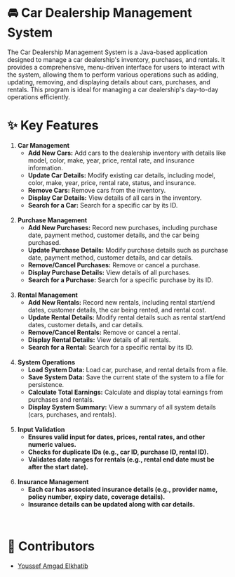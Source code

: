 <h1>🚘 Car Dealership Management System</h1>
<p>The Car Dealership Management System is a Java-based application designed to manage a car dealership's inventory, purchases, and rentals. It provides a comprehensive, menu-driven interface for users to interact with the system, allowing them to perform various operations such as adding, updating, removing, and displaying details about cars, purchases, and rentals. This program is ideal for managing a car dealership's day-to-day operations efficiently.</p>

<h1>✨ Key Features</h1>
<ol>
    <li><strong>Car Management</strong>
    </br>
        <ul>
            <li><strong>Add New Cars:</strong> Add cars to the dealership inventory with details like model, color, make, year, price, rental rate, and insurance information.</li>
            <li><strong>Update Car Details:</strong> Modify existing car details, including model, color, make, year, price, rental rate, status, and insurance.</li>
            <li><strong>Remove Cars:</strong> Remove cars from the inventory.</li>
            <li><strong>Display Car Details:</strong> View details of all cars in the inventory.</li>
            <li><strong>Search for a Car:</strong> Search for a specific car by its ID.</li>
        </ul>
    </li>
    </br>
    <li><strong>Purchase Management</strong>
    </br>
        <ul>
            <li><strong>Add New Purchases:</strong> Record new purchases, including purchase date, payment method, customer details, and the car being purchased.</li>
            <li><strong>Update Purchase Details:</strong> Modify purchase details such as purchase date, payment method, customer details, and car details.</li>
            <li><strong>Remove/Cancel Purchases:</strong> Remove or cancel a purchase.</li>
            <li><strong>Display Purchase Details:</strong> View details of all purchases.</li>
            <li><strong>Search for a Purchase:</strong> Search for a specific purchase by its ID.</li>
        </ul>
    </li>
    </br>
    <li><strong>Rental Management</strong>
    </br>
        <ul>
            <li><strong>Add New Rentals:</strong> Record new rentals, including rental start/end dates, customer details, the car being rented, and rental cost.</li>
            <li><strong>Update Rental Details:</strong> Modify rental details such as rental start/end dates, customer details, and car details.</li>
            <li><strong>Remove/Cancel Rentals:</strong> Remove or cancel a rental.</li>
            <li><strong>Display Rental Details:</strong> View details of all rentals.</li>
            <li><strong>Search for a Rental:</strong> Search for a specific rental by its ID.</li>
        </ul>
    </li>
    </br>
    <li><strong>
       System Operations
    </strong>
    </br>
<ul>
    <li><strong>Load System Data:</strong> Load car, purchase, and rental details from a file.</li>
    <li><strong>Save System Data:</strong> Save the current state of the system to a file for persistence.</li>
    <li><strong>Calculate Total Earnings:</strong> Calculate and display total earnings from purchases and rentals.</li>
    <li><strong>Display System Summary:</strong> View a summary of all system details (cars, purchases, and rentals).</li>
</ul> 
    </li>
    </br>    
<li>
    <strong>Input Validation</strong>
    </br>
    <ul>
    <li><strong>Ensures valid input for dates, prices, rental rates, and other numeric values.</strong></li>
    <li><strong>Checks for duplicate IDs (e.g., car ID, purchase ID, rental ID).</strong></li>
    <li><strong>Validates date ranges for rentals (e.g., rental end date must be after the start date).</strong></li>
    </ul>
</li>
    </br>
<li>
    <strong>Insurance Management</strong>
    </br>
    <ul>
    <li><strong>Each car has associated insurance details (e.g., provider name, policy number, expiry date, coverage details).</strong></li>
    <li><strong>Insurance details can be updated along with car details.</strong></li>
</ul>
</li>

</ol>

</br>
<h1>🤝 Contributors</h1>

- [Youssef Amgad Elkhatib](https://github.com/Youssef-Amgad-Elkhatib)








